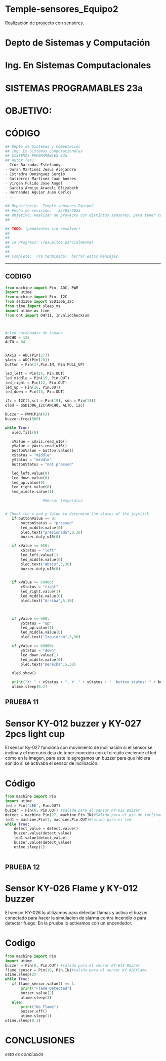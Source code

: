 # Temple-sensores_Equipo2
Realización de proyecto con sensores.

# Depto de Sistemas y Computación
# Ing. En Sistemas Computacionales
# SISTEMAS PROGRAMABLES 23a


# OBJETIVO:


# CÓDIGO
```python
## Depto de Sistemas y Computación
## Ing. En Sistemas Computacionales
## SISTEMAS PROGRAMABLES 23a
## Autor (es): 
- Cruz Barradas Estefanny
- Duran Martinez Jesus Alejandro
- Estradra Dominguez Sergio
- Gutierrez Martinez Juan Andres 
- Virgen Pulido Jose Angel
- Garcia Armijo Araceli Elizabeth 
- Hernandez Aguiar Juan Carlos
- ...

## Repositorio:  Temple-sensores Equipo2
## Fecha de revisión:   25/05/2023
## Objetivo: Realizar un proyecto con distintos sensores, para tener conocimiento de estos, de como se programan y se manipulan con diferentes maneras de uso.
##   

## TODO: (pendientes sin resolver)
##
##
## In Progress: (resueltos parcialmente)
##
##
## Complete:  (Ya terminado), borrar estos mensajes.
```
--------------------------------------------------------------------------------




 ## CODIGO
 ```python
 from machine import Pin, ADC, PWM
import utime
from machine import Pin, I2C
from ssd1306 import SSD1306_I2C
from time import sleep_ms
import utime as time
from dht import DHT11, InvalidChecksum



#oled cordanadas de tamaño
ANCHO = 128
ALTO = 64


xAxis = ADC(Pin(27))
yAxis = ADC(Pin(26))
button = Pin(17,Pin.IN, Pin.PULL_UP)

led_left = Pin(14, Pin.OUT)
led_middle = Pin(15, Pin.OUT)
led_right = Pin(12, Pin.OUT)
led_up = Pin(16, Pin.OUT)
led_down = Pin(13, Pin.OUT)

i2c = I2C(1,scl = Pin(19), sda = Pin(18))
oled = SSD1306_I2C(ANCHO, ALTO, i2c)

buzzer = PWM(Pin(6))
buzzer.freq(500)

while True:
    oled.fill(0)

    xValue = xAxis.read_u16()
    yValue = yAxis.read_u16()
    buttonValue = button.value()
    xStatus = "middle"
    yStatus = "middle"
    buttonStatus = "not pressed"

    led_left.value(0)
    led_down.value(0)
    led_up.value(0)
    led_right.value(0)
    led_middle.value(1)

                  #Sensor temperatua


# Check the x and y Value to determine the status of the joystick
    if buttonValue == 0:
        buttonStatus = "pressed"
        led_middle.value(0)
        oled.text("presionado",0,30)
        buzzer.duty_u16(0)

    if xValue <= 600:
        xStatus = "left"
        led_left.value(1)
        led_middle.value(0)
        oled.text("Abajo",5,30)
        buzzer.duty_u16(0)
        

    if xValue >= 60000:
        xStatus = "right"
        led_right.value(1)
        led_middle.value(0)
        oled.text("Arriba",5,10)
        


    if yValue <= 600:
        yStatus = "up"
        led_up.value(1)
        led_middle.value(0)
        oled.text("Izquierda",5,30)

    if yValue >= 60000:
        yStatus = "down"
        led_down.value(1)
        led_middle.value(0)
        oled.text("Derecha",5,30)

    oled.show()

    print("X: " + xStatus + ", Y: " + yStatus + "  button status: " + buttonStatus)
    utime.sleep(0.2)
 ```




## PRUEBA 11 


# Sensor KY-012 buzzer y KY-027 2pcs light cup
El sensor Ky-027 funciona con movimiento de inclinación si el sensor se inclina y el mercurio deja de tener conexión con el circuito enciende el led como en la imagen, para este le agregamos un buzzer para que hiciera sonido si se activaba el sensor de inclinación.

# Código

```python
from machine import Pin
import utime
led = Pin('LED', Pin.OUT) 
buzzer = Pin(0, Pin.OUT) #salida para el sensor KY-012 Buzzer
detect = machine.Pin(27, machine.Pin.IN)#Salida para el pin de inclinacion ky-027 2pcs light cup
led1 = machine.Pin(1, machine.Pin.OUT)#salida para el led 
while True:
    detect_value = detect.value()
    buzzer.value(detect_value)
    led1.value(detect_value)
    buzzer.value(detect_value)
    utime.sleep(1)
  
```
## PRUEBA 12

# Sensor KY-026 Flame y KY-012 buzzer
El sensor KY-026 lo utilizamos para detectar flamas y activa el buzzer conectado para hacer la simulacion de alarma contra incendio o para detectar fuego.
En la prueba lo activamos con un encendedor.

# Codigo

```python
from machine import Pin
import utime
buzzer = Pin(0, Pin.OUT) #salida para el sensor KY-012 Buzzer
flame_sensor = Pin(16, Pin.IN)#salida para el sensor KY-026flame
utime.sleep(2)
while True:
   if flame_sensor.value() == 1:
       print("Flame Detected")
       buzzer.value(2)
       utime.sleep(3)
   else:
       print("No Flame")
       buzzer.off()
       utime.sleep(1)  
utime.sleep(0.1)
```



# CONCLUSIONES
_esta es conclusión_
